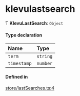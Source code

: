 # klevulastsearch
      
Ƭ **KlevuLastSearch**: `Object`

#### Type declaration

| Name | Type |
| :------ | :------ |
| `term` | `string` |
| `timestamp` | `number` |

#### Defined in

[store/lastSearches.ts:4](https://github.com/klevultd/frontend-sdk/blob/6dc6e86/packages/klevu-core/src/store/lastSearches.ts#L4)

